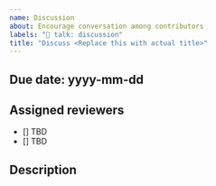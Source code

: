 ```yaml
---
name: Discussion
about: Encourage conversation among contributors
labels: "💬 talk: discussion"
title: "Discuss <Replace this with actual title>"
---
```


<!-- Consider how soon we need the discussion resolved vs. giving everyone an opportunity to participate.  -->
## Due date: yyyy-mm-dd

<!-- Suggest two members of @WordPress/openverse to review the discussion.  -->
## Assigned reviewers

- [] TBD
- [] TBD

<!-- Start the conversation. Please @ anyone relevant and try to ask questions to help facilate discussion. -->
## Description